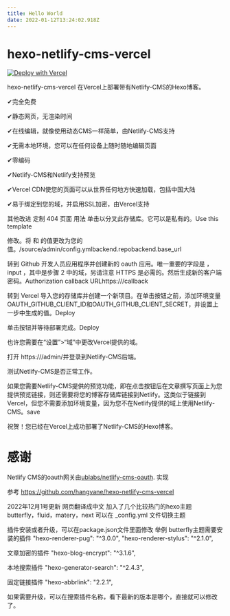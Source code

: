 ```yaml
---
title: Hello World
date: 2022-01-12T13:24:02.918Z
---
```


# hexo-netlify-cms-vercel

[![Deploy with Vercel](https://vercel.com/button)](https://vercel.com/import/project?template=https://github.com/waimao365/hexo-netlify-cms-vercel.git)



hexo-netlify-cms-vercel
在Vercel上部署带有Netlify-CMS的Hexo博客。

✔完全免费

✔静态网页，无渲染时间

✔在线编辑，就像使用动态CMS一样简单，由Netlify-CMS支持

✔无需本地环境，您可以在任何设备上随时随地编辑页面

✔零编码

✔Netlify-CMS和Netlify支持预览

✔Vercel CDN使您的页面可以从世界任何地方快速加载，包括中国大陆

✔易于绑定到您的域，并启用SSL加密，由Vercel支持

其他改进
定制 404 页面
用法
单击以分叉此存储库。它可以是私有的。Use this template

修改。将 和 的值更改为您的值。/source/admin/config.ymlbackend.repobackend.base_url

转到 Github 开发人员应用程序并创建新的 oauth 应用。唯一重要的字段是 ，input ，其中是步骤 2 中的域，另请注意 HTTPS 是必需的。然后生成新的客户端密码。Authorization callback URLhttps://<domain>/callback<domain>

转到 Vercel 导入您的存储库并创建一个新项目。在单击按钮之前，添加环境变量OAUTH_GITHUB_CLIENT_ID和OAUTH_GITHUB_CLIENT_SECRET，并设置上一步中生成的值。Deploy

单击按钮并等待部署完成。Deploy

也许您需要在“设置”>“域”中更改Vercel提供的域。

打开 https://<domain>/admin/并登录到Netlify-CMS后端。

测试Netlify-CMS是否正常工作。

如果您需要Netlify-CMS提供的预览功能，即在点击按钮后在文章撰写页面上为您提供预览链接，则还需要将您的博客存储库链接到Netlify。这类似于链接到Vercel，但您不需要添加环境变量，因为您不在Netlify提供的域上使用Netlify-CMS。save

祝贺！您已经在Vercel上成功部署了Netlify-CMS的Hexo博客。


# 感谢

Netlify CMS的oauth网关由[ublabs/netlify-cms-oauth](https://github.com/ublabs/netlify-cms-oauth). 实现

参考
https://github.com/hangvane/hexo-netlify-cms-vercel


2022年12月1号更新
网页翻译成中文
加入了几个比较热门的hexo主题
butterfly，fluid，matery，next
可以在 _config.yml 文件切换主题

插件安装或者升级，可以在package.json文件里面修改 举例
butterfly主题需要安装的插件
"hexo-renderer-pug": "^3.0.0",
"hexo-renderer-stylus": "^2.1.0",

文章加密的插件
"hexo-blog-encrypt": "^3.1.6",

本地搜索插件
"hexo-generator-search": "^2.4.3",

固定链接插件
"hexo-abbrlink": "2.2.1",

如果需要升级，可以在搜索插件名称，看下最新的版本是哪个，直接就可以修改了。